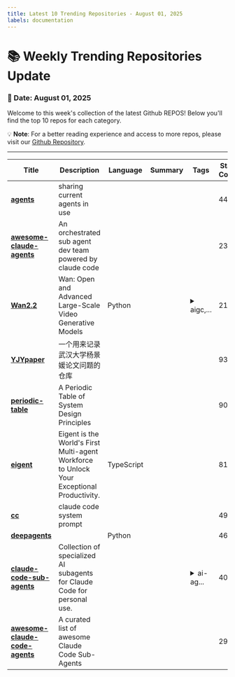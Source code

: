 ```yaml
---
title: Latest 10 Trending Repositories - August 01, 2025
labels: documentation
---
```

# 📚 Weekly Trending Repositories Update

### 📅 Date: August 01, 2025

Welcome to this week's collection of the latest Github REPOS! Below you'll find the top 10 repos for each category.

💡 **Note**: For a better reading experience and access to more repos, please visit our [Github Repository](https://github.com/marc-ko/daily-trending-repo).

---

| **Title** | **Description** | **Language** | **Summary** | **Tags** | **Stars Count** |
| --- | --- | --- | --- | --- | --- |
| **[agents](https://github.com/contains-studio/agents)** | sharing current agents in use |  |  |  | 4478 |
| **[awesome-claude-agents](https://github.com/vijaythecoder/awesome-claude-agents)** | An orchestrated sub agent dev team powered by claude code |  |  |  | 2348 |
| **[Wan2.2](https://github.com/Wan-Video/Wan2.2)** | Wan: Open and Advanced Large-Scale Video Generative Models | Python |  | <details><summary>aigc,...</summary><p>aigc, video-generation</p></details> | 2120 |
| **[YJYpaper](https://github.com/zouzhekang/YJYpaper)** | 一个用来记录武汉大学杨景媛论文问题的仓库 |  |  |  | 936 |
| **[periodic-table](https://github.com/jarulraj/periodic-table)** | A Periodic Table of System Design Principles |  |  |  | 902 |
| **[eigent](https://github.com/eigent-ai/eigent)** | Eigent is the World's First Multi-agent Workforce to Unlock Your Exceptional Productivity. | TypeScript |  |  | 819 |
| **[cc](https://github.com/kn1026/cc)** | claude code system prompt |  |  |  | 491 |
| **[deepagents](https://github.com/hwchase17/deepagents)** |  | Python |  |  | 463 |
| **[claude-code-sub-agents](https://github.com/lst97/claude-code-sub-agents)** | Collection of specialized AI subagents for Claude Code for personal use. |  |  | <details><summary>ai-ag...</summary><p>ai-agents, claude-code, claudecode-config, claudecode-subagents, sub-agents, subagents</p></details> | 403 |
| **[awesome-claude-code-agents](https://github.com/hesreallyhim/awesome-claude-code-agents)** | A curated list of awesome Claude Code Sub-Agents |  |  |  | 291 |

